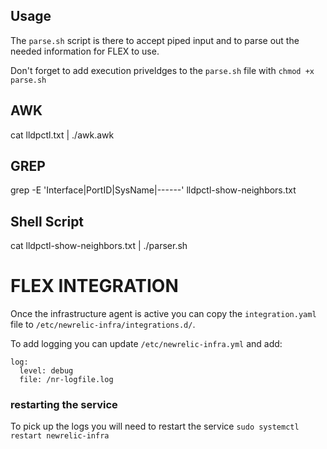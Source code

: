 
## Usage

The `parse.sh` script is there to accept piped input and to parse out the needed information for FLEX to use.

Don't forget to add execution priveldges to the `parse.sh` file with `chmod +x parse.sh`

## AWK

cat lldpctl.txt | ./awk.awk


## GREP

grep -E 'Interface|PortID|SysName|------' lldpctl-show-neighbors.txt

## Shell Script
cat lldpctl-show-neighbors.txt | ./parser.sh


# FLEX INTEGRATION

Once the infrastructure agent is active you can copy the `integration.yaml` file to `/etc/newrelic-infra/integrations.d/`.

To add logging you can update `/etc/newrelic-infra.yml` and add:

```
log:
  level: debug
  file: /nr-logfile.log
```

### restarting the service

To pick up the logs you will need to restart the service `sudo systemctl restart newrelic-infra`